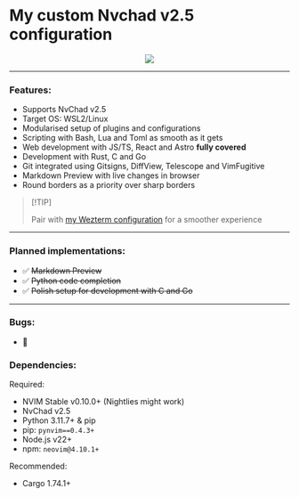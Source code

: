 # My custom Nvchad v2.5 configuration

<p align="center"><img src="https://github.com/mgastonportillo/nvchad-config/assets/106234166/1ee24026-0a17-4964-9716-1fe0cb1bd5fc"></p>
<hr>

### Features:

- Supports NvChad v2.5
- Target OS: WSL2/Linux
- Modularised setup of plugins and configurations
- Scripting with Bash, Lua and Toml as smooth as it gets
- Web development with JS/TS, React and Astro **fully covered**
- Development with Rust, C and Go
- Git integrated using Gitsigns, DiffView, Telescope and VimFugitive
- Markdown Preview with live changes in browser
- Round borders as a priority over sharp borders

> \[!TIP\]
>
> Pair with <a href="https://github.com/mgastonportillo/wezterm-config">my Wezterm configuration</a> for a smoother experience

<hr>

### Planned implementations:

- ✅ ~~Markdown Preview~~
- ✅ ~~Python code completion~~
- ✅ ~~Polish setup for development with C and Go~~

<hr>

### Bugs:

- 🐞

### Dependencies:

Required:

- NVIM Stable v0.10.0+ (Nightlies might work)
- NvChad v2.5
- Python 3.11.7+ & pip
- pip: `pynvim==0.4.3+`
- Node.js v22+
- npm: `neovim@4.10.1+`

Recommended:

- Cargo 1.74.1+
